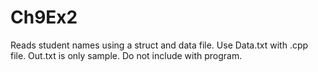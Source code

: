 # Ch9Ex2
Reads student names using a struct and data file.
Use Data.txt with .cpp file.
Out.txt is only sample. Do not include with program.
